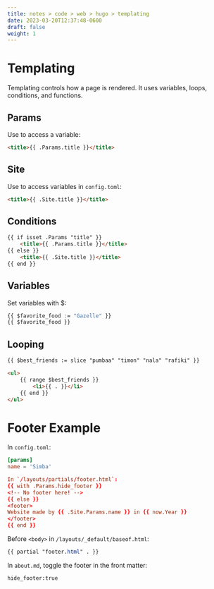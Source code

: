 ```yaml
---
title: notes > code > web > hugo > templating
date: 2023-03-20T12:37:48-0600
draft: false
weight: 1
---
```

# Templating
Templating controls how a page is rendered. It uses variables, loops, conditions, and functions.

##  Params
Use to access a variable:
```html
<title>{{ .Params.title }}</title>
```

## Site
Use to access variables in `config.toml`:
```html
<title>{{ .Site.title }}</title>
```

## Conditions
```html
{{ if isset .Params "title" }}
    <title>{{ .Params.title }}</title>
{{ else }}
    <title>{{ .Site.title }}</title>
{{ end }}
```

## Variables
Set variables with $:
```css
{{ $favorite_food := "Gazelle" }}
{{ $favorite_food }}
```

## Looping
<!-- In Go, an array that can change size is called a slice.
You can iterate over an array or slice using range. -->
```html
{{ $best_friends := slice "pumbaa" "timon" "nala" "rafiki" }}

<ul>
    {{ range $best_friends }}
        <li>{{ . }}</li>
    {{ end }}
</ul>
```

# Footer Example
In `config.toml`:
```toml
[params]
name = 'Simba'

In `/layouts/partials/footer.html`:
{{ with .Params.hide_footer }}
<!-- No footer here! -->
{{ else }}
<footer>
Website made by {{ .Site.Params.name }} in {{ now.Year }}
</footer>
{{ end }}
```

Before `<body>` in `/layouts/_default/baseof.html`:
```css
{{ partial "footer.html" . }}
```

In `about.md`, toggle the footer in the front matter:
```
hide_footer:true
```
